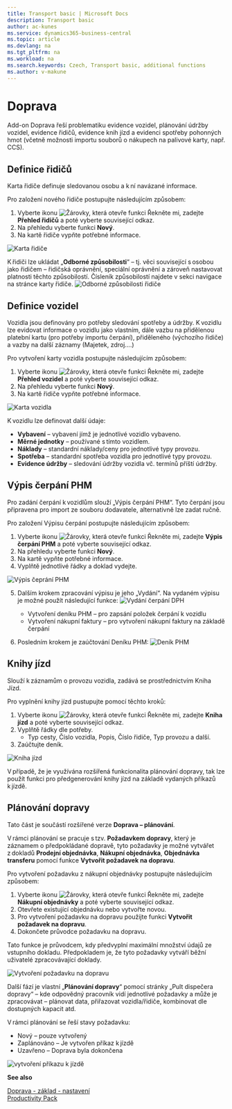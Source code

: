 ```yaml
---
title: Transport basic | Microsoft Docs
description: Transport basic
author: ac-kunes
ms.service: dynamics365-business-central
ms.topic: article
ms.devlang: na
ms.tgt_pltfrm: na
ms.workload: na
ms.search.keywords: Czech, Transport basic, additional functions
ms.author: v-makune
---
```

# Doprava

Add-on Doprava řeší problematiku evidence vozidel, plánování údržby vozidel, evidence řidičů, evidence knih jízd a evidenci spotřeby pohonných hmot (včetně možnosti importu souborů o nákupech na palivové karty, např. CCS).

## Definice řidičů
Karta řidiče definuje sledovanou osobu a k ní navázané informace.

Pro založení nového řidiče postupujte následujícím způsobem:
1. Vyberte ikonu ![Žárovky, která otevře funkci Řekněte mi](media/ui-search/search_small.png "Řekněte mi, co chcete dělat"), zadejte **Přehled řidičů** a poté vyberte související odkaz.
2. Na přehledu vyberte funkci **Nový**.
3. Na kartě řidiče vypňte potřebné informace.

![Karta řidiče](media/ac_transport_drivercard.png)

K řidiči lze ukládat „**Odborné způsobilosti**“ – tj. věci související s osobou jako řidičem – řidičská oprávnění, speciální oprávnění a zároveň nastavovat platnosti těchto způsobilostí. Čísleník způsobilostí najdete v sekci navigace na stránce karty řidiče.
![Odborné způsobilosti řidiče](media/ac_transport_driver_zp.png)


## Definice vozidel
Vozidla jsou definovány pro potřeby sledování spotřeby a údržby. K vozidlu lze evidovat informace o vozidlu jako vlastním, dále vazbu na přidělenou platební kartu (pro potřeby importu čerpání), přiděleného (výchozího řidiče) a vazby na další záznamy (Majetek, zdroj….)

Pro vytvoření karty vozidla postupujte následujícím způsobem:
1. Vyberte ikonu ![Žárovky, která otevře funkci Řekněte mi](media/ui-search/search_small.png "Řekněte mi, co chcete dělat"), zadejte **Přehled vozidel** a poté vyberte související odkaz.
2. Na přehledu vyberte funkci **Nový**.
3. Na kartě řidiče vypňte potřebné informace.

![Karta vozidla](media/ac_transport_vehiclecard.png)

K vozidlu lze definovat další údaje:
- **Vybavení** – vybavení jímž je jednotlivé vozidlo vybaveno.
- **Měrné jednotky** – používané s tímto vozidlem.
- **Náklady** – standardní náklady/ceny pro jednotlivé typy provozu.
- **Spotřeba** – standardní spotřeba vozidla pro jednotlivé typy provozu.
- **Evidence údržby** – sledování údržby vozidla vč. termínů příští údržby.

## Výpis čerpání PHM
Pro zadání čerpání k vozidlům slouží „Výpis čerpání PHM“. Tyto čerpání jsou připravena pro import ze souboru dodavatele, alternativně lze zadat ručně.


Pro založení Výpisu čerpání postupujte následujícím způsobem:
1. Vyberte ikonu ![Žárovky, která otevře funkci Řekněte mi](media/ui-search/search_small.png "Řekněte mi, co chcete dělat"), zadejte **Výpis čerpání PHM** a poté vyberte související odkaz.
2. Na přehledu vyberte funkci **Nový**.
3. Na kartě vypňte potřebné informace.
4. Vyplňtě jednotlivé řádky a doklad vydejte.

![Výpis čeprání PHM](media/ac_transport_phm_PHMV.png)

5. Dalším krokem zpracování výpisu je jeho „Vydání“. Na vydaném výpisu je možné použít následující funkce:
   ![Vydání čerpání DPH](media/ac_transport_phm_PHM_release.png)
   - Vytvoření deníku PHM – pro zapsání položek čerpání k vozidlu
   - Vytvoření nákupní faktury – pro vytvoření nákupní faktury na základě čerpání

6. Posledním krokem je zaúčtování Deníku PHM:
   ![Deník PHM](media/ac_transport_phm_journal.png)

## Knihy jízd
Slouží k záznamům o provozu vozidla, zadává se prostřednictvím Kniha Jízd.

Pro vyplnění knihy jízd pustupujte pomocí těchto kroků:
1. Vyberte ikonu ![Žárovky, která otevře funkci Řekněte mi](media/ui-search/search_small.png "Řekněte mi, co chcete dělat"), zadejte **Kniha jízd** a poté vyberte související odkaz.
2. Vyplňtě řádky dle potřeby.
   - Typ cesty, Číslo vozidla, Popis, Číslo řidiče, Typ provozu a další.
3. Zaúčtujte deník.

![Kniha jízd](media/ac_transport_rides_journal.png)

V případě, že je využívána rozšířená funkcionalita plánování dopravy, tak lze použít funkci pro předgenerování knihy jízd na základě vydaných příkazů k jízdě.

## Plánování dopravy

Tato část je součástí rozšířené verze **Doprava – plánování**.

V rámci plánování se pracuje s tzv. **Požadavkem dopravy**, který je záznamem o předpokládané dopravě, tyto požadavky je možné vytvářet z dokladů **Prodejní objednávka**, **Nákupní objednávka**, **Objednávka transferu** pomocí funkce **Vytvořit požadavek na dopravu**.

Pro vytvoření požadavku z nákupní objednávky postupujte následujícím způsobem:
1. Vyberte ikonu ![Žárovky, která otevře funkci Řekněte mi](media/ui-search/search_small.png "Řekněte mi, co chcete dělat"), zadejte **Nákupní objednávky** a poté vyberte související odkaz.
2. Otevřete existující objednávku nebo vytvořte novou.
3. Pro vytvoření požadavku na dopravu použijte funkci **Vytvořit požadavek na dopravu**.
4. Dokončete průvodce požadavku na dopravu.

Tato funkce je průvodcem, kdy předvyplní maximální množství údajů ze vstupního dokladu. Předpokladem je, že tyto požadavky vytváří běžní uživatelé zpracovávající doklady.

![Vytvoření požadavku na dopravu](media/ac_transport_planning.png)

Další fází je vlastní „**Plánování dopravy**“ pomocí stránky „Pult dispečera dopravy“ – kde odpovědný pracovník vidí jednotlivé požadavky a může je zpracovávat – plánovat data, přiřazovat vozidla/řidiče, kombinovat dle dostupných kapacit atd.

V rámci plánování se řeší stavy požadavku:
- Nový – pouze vytvořený
- Zaplánováno – Je vytvořen příkaz k jízdě
- Uzavřeno – Doprava byla dokončena

![vytvoření příkazu k jízdě](media/ac_transport_rideorder.png)

**See also**

[Doprava - základ - nastavení](ac-transport-basic-setup.md)  
[Productivity Pack](ac-productivity-pack.md)
